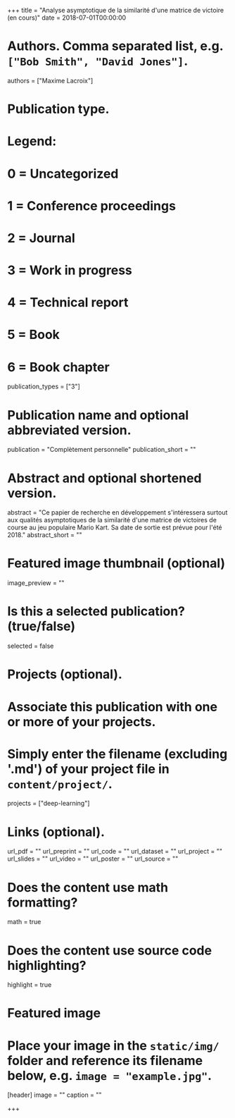 +++
title = "Analyse asymptotique de la similarité d'une matrice de victoire (en cours)"
date = 2018-07-01T00:00:00

# Authors. Comma separated list, e.g. `["Bob Smith", "David Jones"]`.
authors = ["Maxime Lacroix"]

# Publication type.
# Legend:
# 0 = Uncategorized
# 1 = Conference proceedings
# 2 = Journal
# 3 = Work in progress
# 4 = Technical report
# 5 = Book
# 6 = Book chapter
publication_types = ["3"]

# Publication name and optional abbreviated version.
publication = "Complètement personnelle"
publication_short = ""

# Abstract and optional shortened version.
abstract = "Ce papier de recherche en développement s'intéressera surtout aux qualités asymptotiques de la similarité d'une matrice de victoires de course au jeu populaire Mario Kart. Sa date de sortie est prévue pour l'été 2018."
abstract_short = ""

# Featured image thumbnail (optional)
image_preview = ""

# Is this a selected publication? (true/false)
selected = false

# Projects (optional).
#   Associate this publication with one or more of your projects.
#   Simply enter the filename (excluding '.md') of your project file in `content/project/`.
projects = ["deep-learning"]

# Links (optional).
url_pdf = ""
url_preprint = ""
url_code = ""
url_dataset = ""
url_project = ""
url_slides = ""
url_video = ""
url_poster = ""
url_source = ""

# Does the content use math formatting?
math = true

# Does the content use source code highlighting?
highlight = true

# Featured image
# Place your image in the `static/img/` folder and reference its filename below, e.g. `image = "example.jpg"`.
[header]
image = ""
caption = ""

+++

